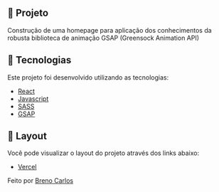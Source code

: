 ## 📜 Projeto

Construção de uma homepage para aplicação dos conhecimentos da robusta biblioteca de animação GSAP (Greensock Animation API)

## 🧪 Tecnologias

Este projeto foi desenvolvido utilizando as tecnologias:
 
- [React](https://pt-br.reactjs.org/)
- [Javascript](https://www.javascript.com/)
- [SASS](https://sass-lang.com/)
- [GSAP](https://greensock.com/gsap/)

## 🔖 Layout

Você pode visualizar o layout do projeto através dos links abaixo:

- [Vercel](https://home-page-gsap.vercel.app/) 


Feito por [Breno Carlos](https://www.linkedin.com/in/devbrenocar/)
